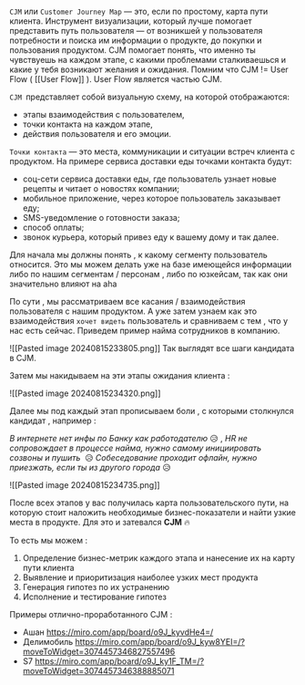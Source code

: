 `CJM` или `Customer Journey Map` — это, если по простому, карта пути клиента. Инструмент визуализации, который лучше помогает представить путь пользователя — от возникшей у пользователя потребности и поиска им информации о продукте, до покупки и пользования продуктом. CJM помогает понять, что именно ты чувствуешь на каждом этапе, с какими проблемами сталкиваешься и какие у тебя возникают желания и ожидания. Помним что CJM != User Flow ( [[User Flow]] ). User Flow является частью CJM. 

`CJM `представляет собой визуальную схему, на которой отображаются:
- этапы взаимодействия с пользователем,
- точки контакта на каждом этапе,
- действия пользователя и его эмоции.

`Точки контакта` — это места, коммуникации и ситуации встреч клиента с продуктом.
На примере сервиса доставки еды точками контакта будут:
- соц-сети сервиса доставки еды, где пользователь узнает новые рецепты и читает о новостях компании;
- мобильное приложение, через которое пользователь заказывает еду;
- SMS-уведомление о готовности заказа;
- способ оплаты;
- звонок курьера, который привез еду к вашему дому и так далее.


Для начала мы должны понять , к какому сегменту пользователь относится. Это мы можем делать уже на базе имеющейся информации либо по нашим сегментам / персонам , либо по юзкейсам, так как они значительно влияют на aha 

По сути , мы рассматриваем все касания / взаимодействия пользователя с нашим продуктом. А уже затем узнаем как это взаимодействия `хочет видеть` пользователь и сравниваем с тем , что у нас есть сейчас. Приведем пример найма сотрудников в компанию.

![[Pasted image 20240815233805.png]]
Так выглядят  все шаги кандидата в CJM. 

Затем мы накидываем на эти этапы ожидания клиента : 

![[Pasted image 20240815234320.png]]

Далее мы под каждый этап прописываем боли , с которыми столкнулся кандидат , например : 

*В интернете нет инфы по Банку как работодателю* 😥 , *HR не сопровождает в процессе найма, нужно самому инициировать созвоны и пушить*  😥 *Собеседование проходит офлайн, нужно приезжать, если ты из другого города* 😥 

![[Pasted image 20240815234735.png]]

После всех этапов у вас получилась карта пользовательского пути, на которую стоит наложить необходимые бизнес-показатели и найти узкие места в продукте. Для это и затевался **CJM** 🔥

То есть мы можем : 
1. Определение бизнес-метрик каждого этапа и нанесение их на карту пути клиента
2. Выявление и приоритизация наиболее узких мест продукта
3. Генерация гипотез по их устранению
4. Исполнение и тестирование гипотез


Примеры отлично-проработанного CJM : 
- Ашан https://miro.com/app/board/o9J_kyvdHe4=/
- Делимобиль https://miro.com/app/board/o9J_kyw8YEI=/?moveToWidget=3074457346827557496
- S7 https://miro.com/app/board/o9J_ky1F_TM=/?moveToWidget=3074457346388885071

